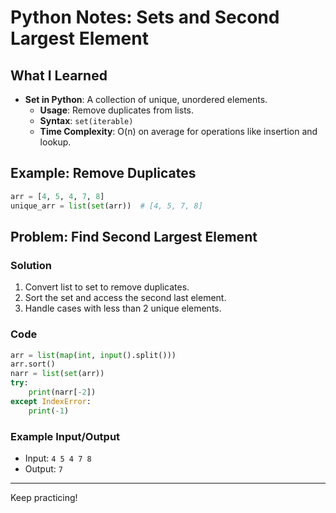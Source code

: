 
# Python Notes: Sets and Second Largest Element

## What I Learned
- **Set in Python**: A collection of unique, unordered elements.
  - **Usage**: Remove duplicates from lists.
  - **Syntax**: `set(iterable)`
  - **Time Complexity**: O(n) on average for operations like insertion and lookup.

## Example: Remove Duplicates
```python
arr = [4, 5, 4, 7, 8]
unique_arr = list(set(arr))  # [4, 5, 7, 8]
```

## Problem: Find Second Largest Element
### Solution
1. Convert list to set to remove duplicates.
2. Sort the set and access the second last element.
3. Handle cases with less than 2 unique elements.

### Code
```python
arr = list(map(int, input().split()))
arr.sort()
narr = list(set(arr))
try:
    print(narr[-2])
except IndexError:
    print(-1)
```

### Example Input/Output
- Input: `4 5 4 7 8`
- Output: `7`

---

Keep practicing!
